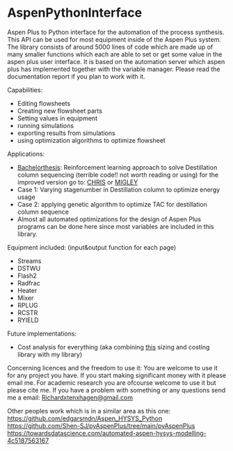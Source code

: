 # AspenPythonInterface
Aspen Plus to Python interface for the automation of the process synthesis. This API can be used for most equipment inside of the Aspen Plus system. The library consists of around 5000 lines of code which are made up of many smaller functions which each are able to set or get some value in the aspen plus user interface. It is based on the automation server which aspen plus has implemented together with the variable manager. Please read the documentation report if you plan to work with it.



Capabilities:
- Editing flowsheets
- Creating new flowsheet parts
- Setting values in equipment
- running simulations
- exporting results from simulations
- using optimization algorithms to optimize flowsheet


Applications:
- [Bachelorthesis](https://github.com/YouMayCallMeJesus/ReinforcementlearningWithDestillationColumns): Reinforcement learning approach to solve Destillation column sequencing (terrible code!! not worth reading or using) for the improved version go to: [CHRIS](https://github.com/ADChristos/Aspen-RL) or [MIGLEY](https://github.com/lollcat/Aspen-RL)
- Case 1: Varying stagenumber in Destillation column to optimize energy usage
- Case 2: applying genetic algorithm to optimize TAC for destillation column sequence
- Almost all automated optimizations for the design of Aspen Plus programs can be done here since most variables are included in this library.



Equipment included:    (input&output function for each page)
- Streams
- DSTWU
- Flash2
- Radfrac
- Heater
- Mixer
- RPLUG
- RCSTR
- RYIELD



Future implementations:
- Cost analysis for everything (aka combining [this](https://github.com/weepctxb/ChemEngDPpy) sizing and costing library with my library)



Concerning licences and the freedom to use it: You are welcome to use it for any project you have. If you start making significant money with it please email me. For academic research you are ofcourse welcome to use it but please cite me.
If you have a problem with something or any questions send me a email: Richardxtenxhagen@gmail.com



Other peoples work which is in a similar area as this one:
https://github.com/edgarsmdn/Aspen_HYSYS_Python
https://github.com/Shen-SJ/pyAspenPlus/tree/main/pyAspenPlus
https://towardsdatascience.com/automated-aspen-hysys-modelling-4c5187563167

